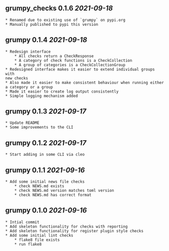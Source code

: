 ## grumpy_checks 0.1.6 _2021-09-18_

    * Renamed due to existing use of `grumpy` on pypi.org
    * Manually published to pypi this version

## grumpy 0.1.4 _2021-09-18_

    * Redesign interface
        * All checks return a CheckResponse
        * A category of check functions is a CheckCollection
        * A group of categories is a CheckCollectionGroup
    * Redesigned interface makes it easier to extend individual groups with
    new checks
    * Also made it easier to make consistent behaviour when running either
    a category or a group
    * Made it easier to create log output consistently
    * Simple logging mechanism added

## grumpy 0.1.3 _2021-09-17_

    * Update README
    * Some improvements to the CLI

## grumpy 0.1.2 _2021-09-17_

    * Start adding in some CLI via cleo

## grumpy 0.1.1 _2021-09-16_

    * Add some initial news file checks
        * check NEWS.md exists
        * check NEWS.md version matches toml version
        * check NEWS.md has correct format

## grumpy 0.1.0 _2021-09-16_

    * Intial commit
    * Add skeleton functionality for checks with reporting
    * Add skeleton functionality for register plugin style checks
    * Add some initial lint checks
        * flake8 file exists
        * run flake8